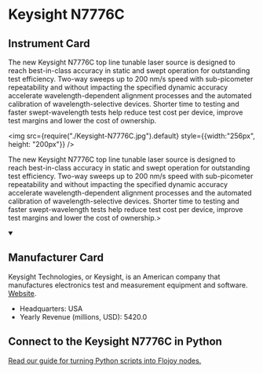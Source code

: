 
# Keysight N7776C

## Instrument Card

<div className="flex">

<div>

The new Keysight N7776C top line tunable laser source is designed to reach best-in-class accuracy in static and swept operation for outstanding test efficiency. Two-way sweeps up to 200 nm/s speed with sub-picometer repeatability and without impacting the specified dynamic accuracy accelerate wavelength-dependent alignment processes and the automated calibration of wavelength-selective devices. Shorter time to testing and faster swept-wavelength tests help reduce test cost per device, improve test margins and lower the cost of ownership.

</div>

<img src={require("./Keysight-N7776C.jpg").default} style={{width:"256px", height: "200px"}} />

</div>

The new Keysight N7776C top line tunable laser source is designed to reach best-in-class accuracy in static and swept operation for outstanding test efficiency. Two-way sweeps up to 200 nm/s speed with sub-picometer repeatability and without impacting the specified dynamic accuracy accelerate wavelength-dependent alignment processes and the automated calibration of wavelength-selective devices. Shorter time to testing and faster swept-wavelength tests help reduce test cost per device, improve test margins and lower the cost of ownership.>

<details open>
<summary><h2>Manufacturer Card</h2></summary>

Keysight Technologies, or Keysight, is an American company that manufactures electronics test and measurement equipment and software. <a href="https://www.keysight.com/us/en/home.html">Website</a>.

<ul>
  <li>Headquarters: USA</li>
  <li>Yearly Revenue (millions, USD): 5420.0</li>
</ul>
</details>

## Connect to the Keysight N7776C in Python

[Read our guide for turning Python scripts into Flojoy nodes.](https://docs.flojoy.ai/custom-nodes/creating-custom-node/)


